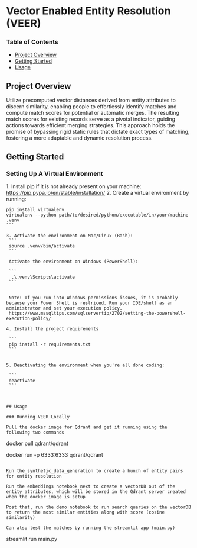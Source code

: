 # Vector Enabled Entity Resolution (VEER)

### Table of Contents
  - [Project Overview](#project-overview)
  - [Getting Started](#getting-started)
  - [Usage](#usage)


## Project Overview

Utilize precomputed vector distances derived from entity attributes to discern similarity, enabling people to effortlessly identify matches and compute match scores for potential or automatic merges. The resulting match scores for existing records serve as a pivotal indicator, guiding actions towards efficient merging strategies. This approach holds the promise of bypassing rigid static rules that dictate exact types of matching, fostering a more adaptable and dynamic resolution process.


## Getting Started

### Setting Up A Virtual Environment

1.⁠ ⁠Install pip if it is not already present on your machine: https://pip.pypa.io/en/stable/installation/
2.⁠ ⁠Create a virtual environment by running:
    
   ``` 
   pip install virtualenv
   virtualenv --python path/to/desired/python/executable/in/your/machine .venv
   ```⁠

3.⁠ ⁠Activate the environment on Mac/Linux (Bash):
    ```
    source .venv/bin/activate
    ```

    Activate the environment on Windows (PowerShell):
    
    ```
     .\.venv\Scripts\activate
    ```
⁠    
     ⁠
    Note: If you run into Windows permissions issues, it is probably because your Power Shell is restriced. Run your IDE/shell as an administrator and set your execution policy.
    https://www.mssqltips.com/sqlservertip/2702/setting-the-powershell-execution-policy/

4.⁠ ⁠Install the project requirements
    
    ```
    pip install -r requirements.txt
    ```
⁠     
     ⁠
5.⁠ ⁠Deactivating the environment when you're all done coding:
    
    ```
    deactivate
    ```
⁠     
     ⁠

## Usage

### Running VEER Locally

Pull the docker image for Qdrant and get it running using the following two commands

```
docker pull qdrant/qdrant

docker run -p 6333:6333 qdrant/qdrant

```

Run the synthetic_data_generation to create a bunch of entity pairs for entity resolution

Run the embeddings notebook next to create a vectorDB out of the entity attributes, which will be stored in the Qdrant server created
when the docker image is setup

Post that, run the demo notebook to run search queries on the vectorDB to return the most similar entities along with score (cosine similarity)

Can also test the matches by running the streamlit app (main.py)

```
streamlit run main.py
```

